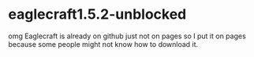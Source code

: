 # eaglecraft1.5.2-unblocked
omg
Eaglecraft is already on github just not on pages so I put it on pages because some people might not know how to download it.
